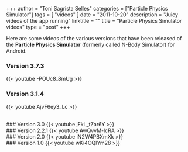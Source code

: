 +++
author = "Toni Sagrista Selles"
categories = ["Particle Physics Simulator"]
tags = [ "videos" ]
date = "2011-10-20"
description = "Juicy videos of the app running"
linktitle = ""
title = "Particle Physics Simulator videos"
type = "post"
+++

Here are some videos of the various versions that have been released of the **Particle Physics Simulator** (formerly called N-Body Simulator) for Android.

<!--more-->

### Version 3.7.3
{{< youtube -POUc8_8mUg >}}

### Version 3.1.4
{{< youtube AjvF6ey3_Lc >}}

<br />
### Version 3.0
{{< youtube jFkL_tZar6Y >}}

<br />
### Version 2.2.1
{{< youtube AwQvvM-lcRA >}}

<br />
### Version 2.0
{{< youtube iN2W4PBXmXk >}}

<br />
### Version 1.0
{{< youtube wKi4OQlYm28 >}}
